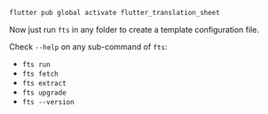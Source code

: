 
```bash
flutter pub global activate flutter_translation_sheet
```

Now just run `fts` in any folder to create a template configuration file.

Check `--help` on any sub-command of `fts`:
- `fts run`
- `fts fetch`
- `fts extract`
- `fts upgrade`
- `fts --version`
